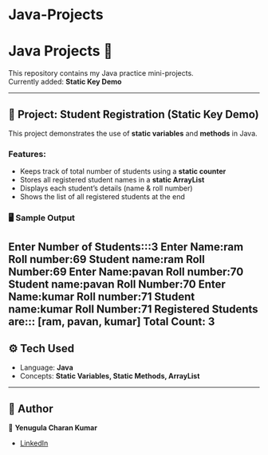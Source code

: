 # Java-Projects
# Java Projects 🚀

This repository contains my Java practice mini-projects.  
Currently added: **Static Key Demo**

---

## 📌 Project: Student Registration (Static Key Demo)
This project demonstrates the use of **static variables** and **methods** in Java.  

### Features:
- Keeps track of total number of students using a **static counter**  
- Stores all registered student names in a **static ArrayList**  
- Displays each student’s details (name & roll number)  
- Shows the list of all registered students at the end  

### 🖥️ Sample Output
Enter Number of Students:::3
Enter Name:ram
Roll number:69
Student name:ram Roll Number:69
Enter Name:pavan
Roll number:70
Student name:pavan Roll Number:70
Enter Name:kumar
Roll number:71
Student name:kumar Roll Number:71
Registered Students are::: [ram, pavan, kumar] 
Total Count: 3
---

## ⚙️ Tech Used
- Language: **Java**
- Concepts: **Static Variables, Static Methods, ArrayList**

---

## 🌟 Author
👤 **Yenugula Charan Kumar**  
- [LinkedIn](https://www.linkedin.com/in/charan-kumar-15300b379)

